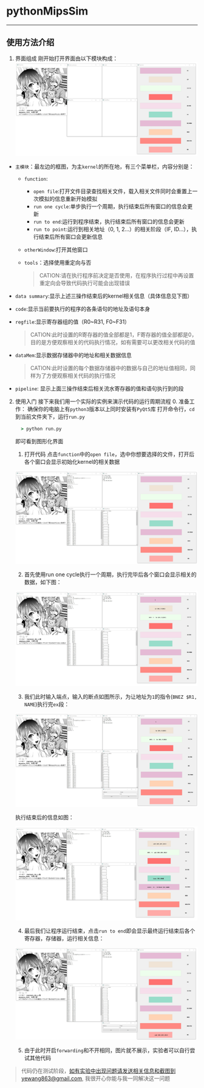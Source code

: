 # pythonMipsSim
 
------------------------------
## 使用方法介绍

1. 界面组成
  刚开始打开界面由以下模块构成：
  ![alt 'one'](image/1.jpg)

  * `主模块`：最左边的框图，为主`kernel`的所在地，有三个菜单栏，内容分别是：
    * `function`:
      * `open file`:打开文件目录查找相关文件，载入相关文件同时会重置上一次模拟的信息重新开始模拟
      * `run one cycle`:单步执行一个周期，执行结束后所有窗口的信息会更新
      * `run to end`:运行到程序结束，执行结束后所有窗口的信息会更新
      * `run to point`:运行到相关地址（0, 1, 2...）的相关阶段（IF, ID...），执行结束后所有窗口会更新信息

    * `otherWindow`:打开其他窗口
    * `tools`：选择使用重定向与否
      
      > CATION:请在执行程序前决定是否使用，在程序执行过程中再设置重定向会导致代码执行可能会出现错误
      
  * `data summary`:显示上述三操作结束后的kernel相关信息（具体信息见下图）


  * `code`:显示当前要执行的程序的各条语句的地址及语句本身
  * `regfile`:显示寄存器组的值（R0~R31, F0~F31）
      
    > CATION:此时设置的R寄存器的值全部都是1，F寄存器的值全部都是0，目的是方便观察相关的代码执行情况，如有需要可以更改相关代码的值
      
  * `dataMem`:显示数据存储器中的地址和相关数据信息

    > CATION:此时设置的每个数据存储器中的数据与自己的地址值相同，同样为了方便观察相关代码的执行情况

  * `pipeline`: 显示上面三操作结束后相关流水寄存器的值和语句执行到的段

2. 使用入门
  接下来我们用一个实际的实例来演示代码的运行周期流程
    0. 准备工作：
      确保你的电脑上有`python3`版本以上同时安装有`PyQt5`库
      打开命令行，`cd`到当前文件夹下，运行`run.py`
      ```cmd
        > python run.py
      ```
      即可看到图形化界面

    1. 打开代码
      点击`function`中的`open file`，选中你想要选择的文件，打开后各个窗口会显示初始化kernel的相关数据
      
      ![alt 'two'](image/2.jpg)
    
    2. 首先使用run one cycle执行一个周期，执行完毕后各个窗口会显示相关的数据，如下图：
      
      ![alt 'two'](image/3.jpg)
    
    3. 我们此时输入端点，输入的断点如图所示，为让地址为`1`的指令(`BNEZ $R1, NAME`)执行完`ex`段：

      ![alt 'two'](image/4.jpg)

      执行结束后的信息如图：

      ![alt 'two'](image/5.jpg)

    4. 最后我们让程序运行结束，点击`run to end`即会显示最终运行结束后各个寄存器，存储器，运行相关信息：

      ![alt 'two'](image/6.jpg)

    5. 由于此时开启`forwarding`和不开相同，图片就不展示，实验者可以自行尝试其他代码


> 代码仍在测试阶段，如有实验中出现问题请发送相关信息和截图到yewang863@gmail.com, 我很开心你能与我一同解决这一问题

